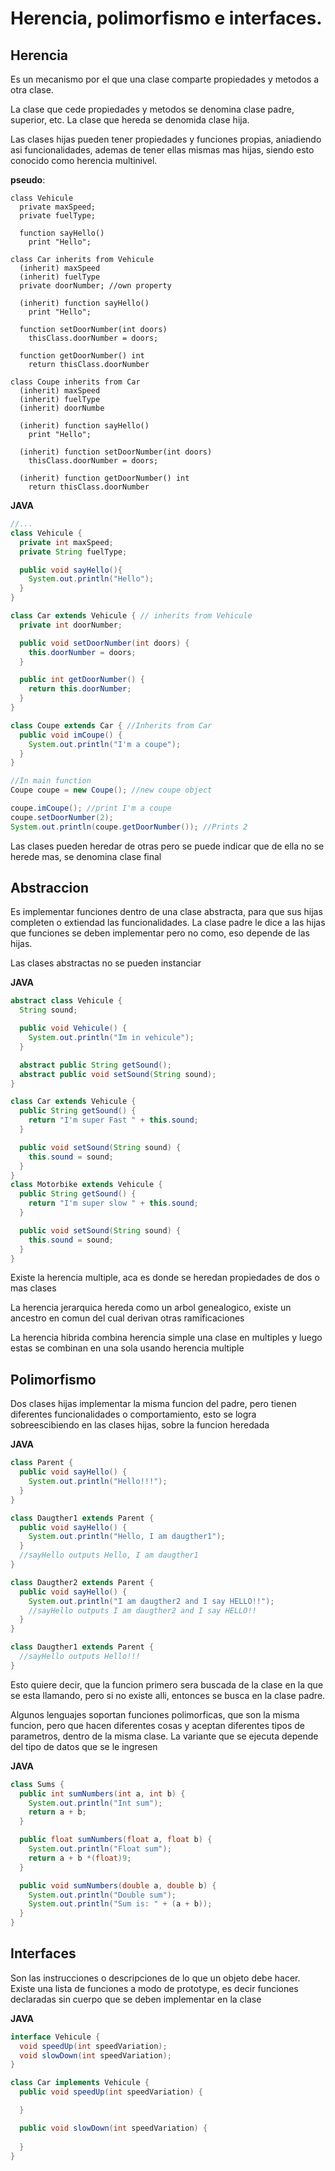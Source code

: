 # Herencia, polimorfismo e interfaces.

## Herencia

Es un mecanismo por el que una clase comparte propiedades y metodos a otra clase. 

La clase que cede propiedades y metodos se denomina clase padre, superior, etc. La clase que hereda se denomida clase hija.

Las clases hijas pueden tener propiedades y funciones propias, aniadiendo asi funcionalidades, ademas de tener ellas mismas mas hijas, siendo esto conocido como herencia multinivel.

**pseudo**:

```
class Vehicule
  private maxSpeed;
  private fuelType;

  function sayHello()
    print "Hello";

class Car inherits from Vehicule
  (inherit) maxSpeed
  (inherit) fuelType
  private doorNumber; //own property

  (inherit) function sayHello()
    print "Hello";

  function setDoorNumber(int doors)
    thisClass.doorNumber = doors;

  function getDoorNumber() int
    return thisClass.doorNumber

class Coupe inherits from Car
  (inherit) maxSpeed
  (inherit) fuelType
  (inherit) doorNumbe

  (inherit) function sayHello()
    print "Hello";

  (inherit) function setDoorNumber(int doors)
    thisClass.doorNumber = doors;

  (inherit) function getDoorNumber() int
    return thisClass.doorNumber
```

**JAVA**

```java
//...
class Vehicule {
  private int maxSpeed;
  private String fuelType;

  public void sayHello(){
    System.out.println("Hello");
  }
}

class Car extends Vehicule { // inherits from Vehicule
  private int doorNumber;

  public void setDoorNumber(int doors) {
    this.doorNumber = doors;
  }

  public int getDoorNumber() {
    return this.doorNumber;
  }
}

class Coupe extends Car { //Inherits from Car
  public void imCoupe() {
    System.out.println("I'm a coupe");
  }
}

//In main function
Coupe coupe = new Coupe(); //new coupe object

coupe.imCoupe(); //print I'm a coupe
coupe.setDoorNumber(2);
System.out.println(coupe.getDoorNumber()); //Prints 2
```

Las clases pueden heredar de otras pero se puede indicar que de ella no se herede mas, se denomina clase final

## Abstraccion

Es implementar funciones dentro de una clase abstracta, para que sus hijas completen o extiendad las funcionalidades. La clase padre le dice a las hijas que funciones se deben implementar pero no como, eso depende de las hijas.

Las clases abstractas no se pueden instanciar

**JAVA**

```java
abstract class Vehicule {
  String sound;

  public void Vehicule() {
    System.out.println("Im in vehicule");
  }

  abstract public String getSound();
  abstract public void setSound(String sound);
}

class Car extends Vehicule {
  public String getSound() {
    return "I'm super Fast " + this.sound;
  }

  public void setSound(String sound) {
    this.sound = sound;
  }
}
class Motorbike extends Vehicule {
  public String getSound() {
    return "I'm super slow " + this.sound;
  }

  public void setSound(String sound) {
    this.sound = sound;
  }
}
```

Existe la herencia multiple, aca es donde se heredan propiedades de dos o mas clases

La herencia jerarquica hereda como un arbol genealogico, existe un ancestro en comun del cual derivan otras ramificaciones

La herencia hibrida combina herencia simple una clase en multiples y luego estas se combinan en una sola usando herencia multiple

## Polimorfismo

Dos clases hijas implementar la misma funcion del padre, pero tienen diferentes funcionalidades o comportamiento, esto se logra sobreescibiendo en las clases hijas, sobre la funcion heredada

**JAVA**

```java
class Parent {
  public void sayHello() {
    System.out.println("Hello!!!");
  }
}

class Daugther1 extends Parent {
  public void sayHello() {
    System.out.println("Hello, I am daugther1");
  }
  //sayHello outputs Hello, I am daugther1
}

class Daugther2 extends Parent {
  public void sayHello() {
    System.out.println("I am daugther2 and I say HELLO!!");
    //sayHello outputs I am daugther2 and I say HELLO!!
  }
}

class Daugther1 extends Parent {
  //sayHello outputs Hello!!!
}
```

Esto quiere decir, que la funcion primero sera buscada de la clase en la que se esta llamando, pero si no existe alli, entonces se busca en la clase padre.

Algunos lenguajes soportan funciones polimorficas, que son la misma funcion, pero que hacen diferentes cosas y aceptan diferentes tipos de parametros, dentro de la misma clase. La variante que se ejecuta depende del tipo de datos que se le ingresen

**JAVA**

```java
class Sums {
  public int sumNumbers(int a, int b) {
    System.out.println("Int sum");
    return a + b;
  }

  public float sumNumbers(float a, float b) {
    System.out.println("Float sum");
    return a + b *(float)9;
  }

  public void sumNumbers(double a, double b) {
    System.out.println("Double sum");
    System.out.println("Sum is: " + (a + b));
  }
}
```

## Interfaces

Son las instrucciones o descripciones de lo que un objeto debe hacer. Existe una lista de funciones a modo de prototype, es decir funciones declaradas sin cuerpo que se deben implementar en la clase

**JAVA**

```java
interface Vehicule {
  void speedUp(int speedVariation);
  void slowDown(int speedVariation);
}

class Car implements Vehicule {
  public void speedUp(int speedVariation) {

  }

  public void slowDown(int speedVariation) {
    
  }
}
```